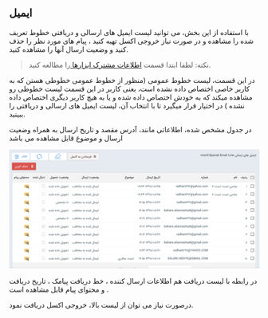 ﻿## ایمیل 

با استفاده از این بخش، می توانید لیست ایمیل های ارسالی و دریافتی خطوط تعریف شده  را مشاهده  و در صورت نیاز خروجی اکسل تهیه کنید  ، پیام های مورد نظر را حذف کنید و وضعیت ارسال آنها را مشاهده کنید.

> نکته: لطفا ابتدا قسمت [اطلاعات مشترک ابزارها ](https://github.com/1stco/PayamGostarDocs/blob/master/help%202.5.4/Marketing/moshtarak-abzar/moshtarak-abzar.md)را مطالعه کنید.


 در این قسمت، لیست خطوط عمومی (منظور از خطوط عمومی خطوطی هستن که به کاربر خاصی اختصاص داده نشده است، یعنی کاربر در این قسمت لیست خطوطی رو مشاهده میکند  که به خودش اختصاص داده شده و یا به هیچ کاربر دیگری اختصاص داده نشده ) در اختیار قرار میگیرد تا با انتخاب آن، لیست ایمیل های ارسالی و دریافتی را ببینید.

در جدول مشخص شده، اطلاعاتی مانند، آدرس مقصد و تاریخ ارسال به همراه وضعیت ارسال و موضوع قابل مشاهده می باشد


![](mail.png)

در رابطه با لیست دریافت هم اطلاعات ارسال کننده ، خط دریافت پیامک ، تاریخ دریافت و محتوای پیام قابل مشاهده است .


 درصورت نیاز می توان از لیست بالا، خروجی اکسل دریافت نمود.

